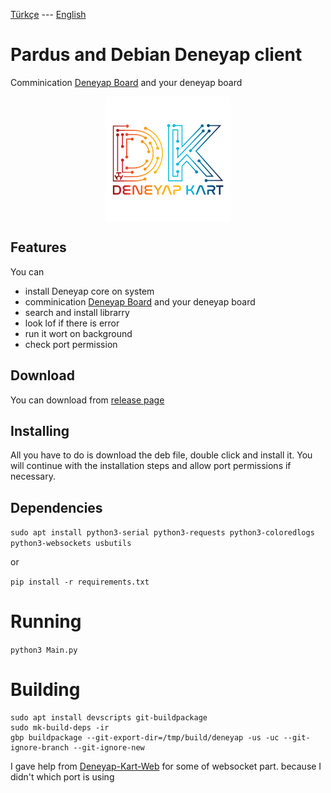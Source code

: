 [Türkçe](readmeTr.md) --- [English](readme.md)
# Pardus and Debian Deneyap client

Comminication [Deneyap Board](https://deneyapkart.org/deneyapkart/deneyapblok/) and your deneyap board


<img src="data/deneyap.svg" width="200" style="display: block; margin-left: auto; margin-right: auto;">

## Features
You can 
* install Deneyap core on system
* comminication [Deneyap Board](https://deneyapkart.org/deneyapkart/deneyapblok/) and your deneyap board
* search and install librarry
* look lof if there is error
* run it wort on background
* check port permission



## Download
You can download from [release page](https://github.com/halak0013/deneyap_linux_gnu_web/releases)

## Installing
All you have to do is download the deb file, double click and install it. You will continue with the installation steps and allow port permissions if necessary.

## Dependencies

`sudo apt install python3-serial python3-requests python3-coloredlogs python3-websockets usbutils`

or

`pip install -r requirements.txt`

# Running

`python3 Main.py`

# Building

```console
sudo apt install devscripts git-buildpackage
sudo mk-build-deps -ir
gbp buildpackage --git-export-dir=/tmp/build/deneyap -us -uc --git-ignore-branch --git-ignore-new

```
I gave help from [Deneyap-Kart-Web](https://github.com/deneyapkart/Deneyap-Kart-Web) for some of websocket part. because I didn't which port is using
